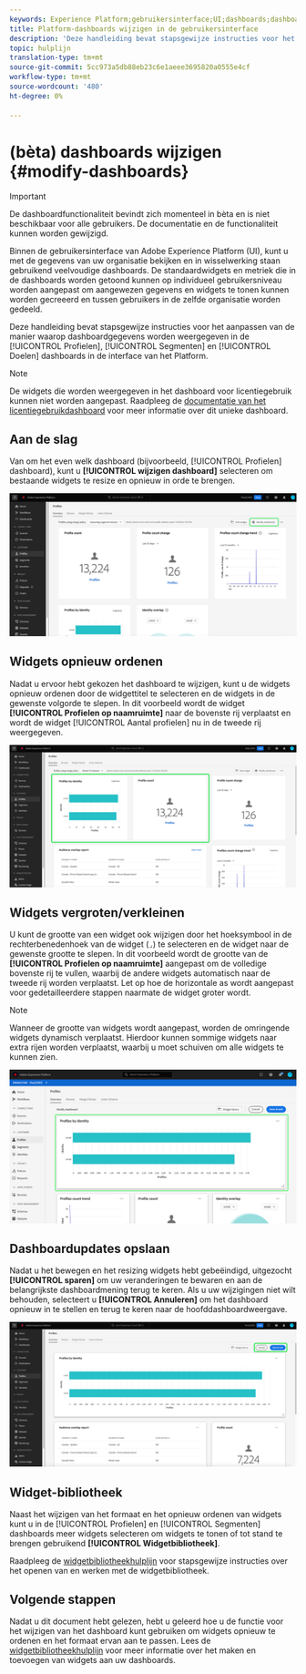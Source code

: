 ```yaml
---
keywords: Experience Platform;gebruikersinterface;UI;dashboards;dashboard;profielen;segmenten;bestemmingen;vergunningsgebruik
title: Platform-dashboards wijzigen in de gebruikersinterface
description: 'Deze handleiding bevat stapsgewijze instructies voor het aanpassen van de manier waarop de Adobe Experience Platform-gegevens van uw organisatie worden weergegeven in dashboards. '
topic: hulplijn
translation-type: tm+mt
source-git-commit: 5cc973a5db88eb23c6e1aeee3695820a0555e4cf
workflow-type: tm+mt
source-wordcount: '480'
ht-degree: 0%

---
```



# (bèta) dashboards wijzigen {#modify-dashboards}

>[!IMPORTANT]
>
>De dashboardfunctionaliteit bevindt zich momenteel in bèta en is niet beschikbaar voor alle gebruikers. De documentatie en de functionaliteit kunnen worden gewijzigd.

Binnen de gebruikersinterface van Adobe Experience Platform (UI), kunt u met de gegevens van uw organisatie bekijken en in wisselwerking staan gebruikend veelvoudige dashboards. De standaardwidgets en metriek die in de dashboards worden getoond kunnen op individueel gebruikersniveau worden aangepast om aangewezen gegevens en widgets te tonen kunnen worden gecreeerd en tussen gebruikers in de zelfde organisatie worden gedeeld.

Deze handleiding bevat stapsgewijze instructies voor het aanpassen van de manier waarop dashboardgegevens worden weergegeven in de [!UICONTROL Profielen], [!UICONTROL Segmenten] en [!UICONTROL Doelen] dashboards in de interface van het Platform.

>[!NOTE]
>
>De widgets die worden weergegeven in het dashboard voor licentiegebruik kunnen niet worden aangepast. Raadpleeg de [documentatie van het licentiegebruikdashboard](guides/license-usage.md) voor meer informatie over dit unieke dashboard.

## Aan de slag

Van om het even welk dashboard (bijvoorbeeld, [!UICONTROL Profielen] dashboard), kunt u **[!UICONTROL wijzigen dashboard]** selecteren om bestaande widgets te resize en opnieuw in orde te brengen.

![](images/customization/modify-dashboard.png)

## Widgets opnieuw ordenen

Nadat u ervoor hebt gekozen het dashboard te wijzigen, kunt u de widgets opnieuw ordenen door de widgettitel te selecteren en de widgets in de gewenste volgorde te slepen. In dit voorbeeld wordt de widget **[!UICONTROL Profielen op naamruimte]** naar de bovenste rij verplaatst en wordt de widget [!UICONTROL Aantal profielen] nu in de tweede rij weergegeven.

![](images/customization/move-widget.png)

## Widgets vergroten/verkleinen

U kunt de grootte van een widget ook wijzigen door het hoeksymbool in de rechterbenedenhoek van de widget (`⌟`) te selecteren en de widget naar de gewenste grootte te slepen. In dit voorbeeld wordt de grootte van de **[!UICONTROL Profielen op naamruimte]** aangepast om de volledige bovenste rij te vullen, waarbij de andere widgets automatisch naar de tweede rij worden verplaatst. Let op hoe de horizontale as wordt aangepast voor gedetailleerdere stappen naarmate de widget groter wordt.

>[!NOTE]
>
>Wanneer de grootte van widgets wordt aangepast, worden de omringende widgets dynamisch verplaatst. Hierdoor kunnen sommige widgets naar extra rijen worden verplaatst, waarbij u moet schuiven om alle widgets te kunnen zien.

![](images/customization/resize-widget.png)

## Dashboardupdates opslaan

Nadat u het bewegen en het resizing widgets hebt gebeëindigd, uitgezocht **[!UICONTROL sparen]** om uw veranderingen te bewaren en aan de belangrijkste dashboardmening terug te keren. Als u uw wijzigingen niet wilt behouden, selecteert u **[!UICONTROL Annuleren]** om het dashboard opnieuw in te stellen en terug te keren naar de hoofddashboardweergave.

![](images/customization/save-changes.png)

## Widget-bibliotheek

Naast het wijzigen van het formaat en het opnieuw ordenen van widgets kunt u in de [!UICONTROL Profielen] en [!UICONTROL Segmenten] dashboards meer widgets selecteren om widgets te tonen of tot stand te brengen gebruikend **[!UICONTROL Widgetbibliotheek]**.

Raadpleeg de [widgetbibliotheekhulplijn](widget-library.md) voor stapsgewijze instructies over het openen van en werken met de widgetbibliotheek.

## Volgende stappen

Nadat u dit document hebt gelezen, hebt u geleerd hoe u de functie voor het wijzigen van het dashboard kunt gebruiken om widgets opnieuw te ordenen en het formaat ervan aan te passen. Lees de [widgetbibliotheekhulplijn](widget-library.md) voor meer informatie over het maken en toevoegen van widgets aan uw dashboards.